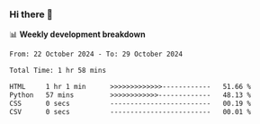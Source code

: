 ### Hi there 👋

<!--
**rajaahdjey/rajaahdjey** is a ✨ _special_ ✨ repository because its `README.md` (this file) appears on your GitHub profile.

Here are some ideas to get you started:

- 🔭 I’m currently working on ...
- 🌱 I’m currently learning ...
- 👯 I’m looking to collaborate on ...
- 🤔 I’m looking for help with ...
- 💬 Ask me about ...
- 📫 How to reach me: ...
- 😄 Pronouns: ...
- ⚡ Fun fact: ...
-->

📊 **Weekly development breakdown**
<!--START_SECTION:waka-->

```txt
From: 22 October 2024 - To: 29 October 2024

Total Time: 1 hr 58 mins

HTML     1 hr 1 min      >>>>>>>>>>>>>------------   51.66 %
Python   57 mins         >>>>>>>>>>>>-------------   48.13 %
CSS      0 secs          -------------------------   00.19 %
CSV      0 secs          -------------------------   00.01 %
```

<!--END_SECTION:waka-->
